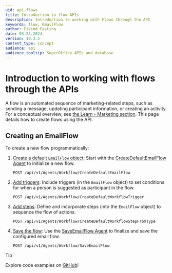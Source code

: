 ```yaml
---
uid: api-flows
title: Introduction to flow APIs
description: Introduction to working with Flows through the API
keywords: flow, EmailFlow
author: Eivind Fasting
date: 05.24.2024
version: 10.3.5
content_type: concept
audience: api
audience_tooltip: SuperOffice APIs and database
---
```


# Introduction to working with flows through the APIs

A flow is an automated sequence of marketing-related steps, such as sending a message, updating participant information, or creating an activity. For a conceptual overview, see [the Learn - Marketing section][1]. This page details how to create flows using the API.

## Creating an EmailFlow

To create a new flow programmatically:

1. [Create a default `EmailFlow` object][4]: Start with the [CreateDefaultEmailFlow Agent][2] to initialize a new flow.

    ```http
    POST /api/v1/Agents/Workflow/CreateDefaultEmailFlow
    ```

1. [Add triggers][5]: Include triggers (in the `EmailFlow` object) to set conditions for when a person is suggested as participant in the flow.

    ```http
    POST /api/v1/Agents/Workflow/CreateDefaultWorkflowTrigger
    ```

1. [Add steps][6]: Define and incorporate steps (into the `EmailFlow` object) to sequence the flow of actions.

    ```http
    POST /api/v1/Agents/Workflow/CreateDefaultWorkflowStepFromType
    ```

1. [Save the flow][7]: Use the [SaveEmailFlow Agent][3] to finalize and save the configured email flow.

    ```http
    POST /api/v1/Agents/Workflow/SaveEmailFlow
    ```

> [!TIP]
> Explore code examples on [GitHub][8]!

<!-- Referenced links -->
[1]: ../../../../marketing/flows/learn/index.md
[2]: ../../../reference/restful/agent/Workflow_Agent/v1WorkflowAgent_CreateDefaultEmailFlow.md
[3]: ../../../reference/restful/agent/Workflow_Agent/v1WorkflowAgent_SaveEmailFlow.md
[4]: rest-create-default-email-flow.md
[5]: rest-create-flow-trigger.md
[6]: rest-create-flow-step.md
[7]: rest-save-flow.md
[8]: https://github.com/SuperOffice/RESTful-HTTP-Queries/blob/eivinds/src/Flow.http

